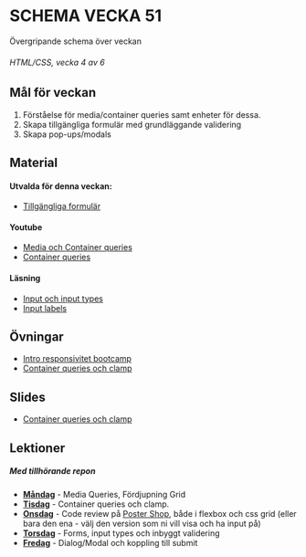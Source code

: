 # SCHEMA VECKA 51
Övergripande schema över veckan

###### HTML/CSS, vecka 4 av 6

## Mål för veckan
1. Förståelse för media/container queries samt enheter för dessa.
2. Skapa tillgängliga formulär med grundläggande validering
3. Skapa pop-ups/modals

## Material
#### Utvalda för denna veckan:
* [Tillgängliga formulär](https://app.pluralsight.com/library/courses/accessibility-keyboard-input-forms/table-of-contents)
#### Youtube
* [Media och Container queries](https://www.youtube.com/watch?v=2rlWBZ17Wes)
* [Container queries](https://www.youtube.com/watch?v=ZSaAHb5dRwQ)
#### Läsning
* [Input och input types](https://developer.mozilla.org/en-US/docs/Web/HTML/Element/input)
* [Input labels](https://css-tricks.com/html-inputs-and-labels-a-love-story/)
## Övningar
* [Intro responsivitet bootcamp]()
* [Container queries och clamp](https://github.com/Lexicon-frontend-2024-2025/ovning-container-queries-clamp/tree/main)
## Slides
* [Container queries och clamp](https://docs.google.com/presentation/d/1sNCPQe_l8dQPUyJz23eTA35cDrWWLmBSdiOR301H83Y/edit?usp=sharing)

## Lektioner
##### Med tillhörande repon
* **[Måndag](https://github.com/Lexicon-frontend-2024-2025/lecture-16-dec)** - Media Queries, Fördjupning Grid  
* **[Tisdag](https://github.com/Lexicon-frontend-2024-2025/lecture-17-dec)** - Container queries och clamp.
* **[Onsdag]()** - Code review på [Poster Shop](https://github.com/Lexicon-frontend-2024-2025/poster-shop), både i flexbox och css grid (eller bara den ena - välj den version som ni vill visa och ha input på)
* **[Torsdag](https://github.com/Lexicon-frontend-2024-2025/lecture-19dec)** - Forms, input types och inbyggt validering
* **[Fredag]()** - Dialog/Modal och koppling till submit
